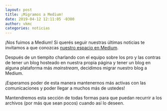 ```yaml
---
layout: post
title: ¡Migramos a Medium!
date: 2019-04-12 12:11:05 -0300
author: vkmc
categories: noticias
---
```


¡Nos fuimos a Medium! Si querés seguir nuestras últimas noticias te invitamos a que
conozcas [nuestro espacio en Medium](https://medium.com/@linuxchixar).

Después de un tiempito charlando con el equipo sobre los pro y las contras de tener un blog
hosteado en nuestra propia página y tener un blog en alguna plataforma más *mainstream*,
decidimos migrar nuestro blog a Medium.

¡Esperamos poder de esta manera mantenernos más activas con las comunicaciones y poder llegar a
muchos más de ustedes!

Mantendremos esta sección de todas formas para que puedan recurrir a los archivos (por más que sean pocos)
cuando así lo deseen.

